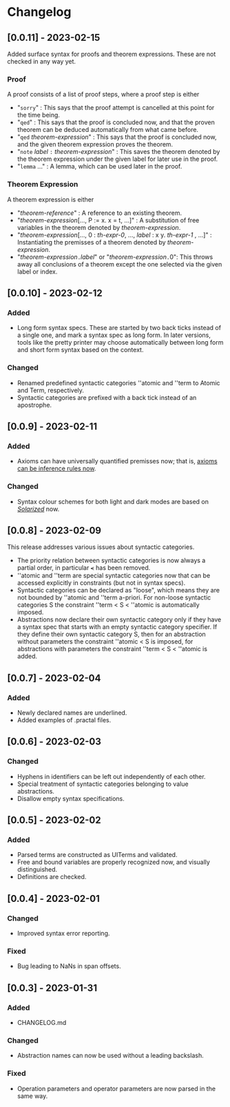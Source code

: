 # Changelog

## [0.0.11] - 2023-02-15

Added surface syntax for proofs and theorem expressions. These are not checked in any way yet.

### Proof
A proof consists of a list of proof steps, where a proof step is either

* "`sorry`" : This says that the proof attempt is cancelled at this point for the time being.
* "`qed`" : This says that the proof is concluded now, and that the proven theorem can be deduced automatically from what came before.
* "`qed` *theorem-expression*" : This says that the proof is concluded now, and the given theorem expression proves the theorem. 
* "`note` *label* `:` *theorem-expression*" : This saves the theorem denoted by the theorem expression under the given label for later use in the proof.
* "`lemma` ..." : A lemma, which can be used later in the proof.

### Theorem Expression
A theorem expression is either

* "*theorem-reference*" : A reference to an existing theorem.
* "*theorem-expression*[..., P := x. x = t, ...]" : A substitution of free variables in the theorem denoted by *theorem-expression*.
* "*theorem-expression*[..., 0 : *th-expr-0*, ..., *label* : x y. *th-expr-1* , ...]" : Instantiating the premisses  of a theorem denoted by *theorem-expression*.
* "*theorem-expression*`.`*label*" or "*theorem-expression*`.`0": This throws away all conclusions of a theorem except the one selected via the given label or index. 



## [0.0.10] - 2023-02-12

### Added
- Long form syntax specs. These are started by two back ticks instead of a single one, and mark a syntax spec as long form. 
  In later versions, tools like the pretty printer may choose automatically between long form and short form syntax based on the context.

### Changed

- Renamed predefined syntactic categories ''atomic and ''term to Atomic and Term, respectively.
- Syntactic categories are prefixed with a back tick instead of an apostrophe.


## [0.0.9] - 2023-02-11

### Added

- Axioms can have universally quantified premisses now; that is, [axioms can be inference rules now](https://practal.com/press/aair/1/).

### Changed

- Syntax colour schemes for both light and dark modes are based on [*Solarized*](https://ethanschoonover.com/solarized/) now.

## [0.0.8] - 2023-02-09

This release addresses various issues about syntactic categories.

- The priority relation between syntactic categories is now always a partial order, in particular ⪪ has been removed.
- ''atomic and ''term are special syntactic categories now that can be accessed explicitly in constraints (but not in syntax specs).
- Syntactic categories can be declared as "loose", which means they are not bounded by ''atomic and ''term a-priori. For non-loose
  syntactic categories S the constraint ''term < S < ''atomic is automatically imposed.
- Abstractions now declare their own syntactic category only if they have a syntax spec that starts with an empty syntactic category specifier.
  If they define their own syntactic category S, then for an abstraction without parameters the constraint ''atomic < S is imposed,
  for abstractions with parameters the constraint ''term < S < ''atomic is added.


## [0.0.7] - 2023-02-04

### Added

- Newly declared names are underlined.
- Added examples of .practal files.

## [0.0.6] - 2023-02-03

### Changed

- Hyphens in identifiers can be left out independently of each other.
- Special treatment of syntactic categories belonging to value abstractions.
- Disallow empty syntax specifications.

## [0.0.5] - 2023-02-02

### Added

- Parsed terms are constructed as UITerms and validated.
- Free and bound variables are properly recognized now, and visually distinguished.
- Definitions are checked.

## [0.0.4] - 2023-02-01

### Changed

- Improved syntax error reporting.

### Fixed

- Bug leading to NaNs in span offsets.

## [0.0.3] - 2023-01-31

### Added

- CHANGELOG.md

### Changed

- Abstraction names can now be used without a leading backslash.

### Fixed

- Operation parameters and operator parameters are now parsed in the same way.
